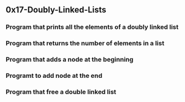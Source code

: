 ## 0x17-Doubly-Linked-Lists
### Program that prints all the elements of a doubly linked list
### Program that returns the number of elements in a list
### Program that adds a node at the beginning
### Programt to add node at the end
### Program that free a double linked list
